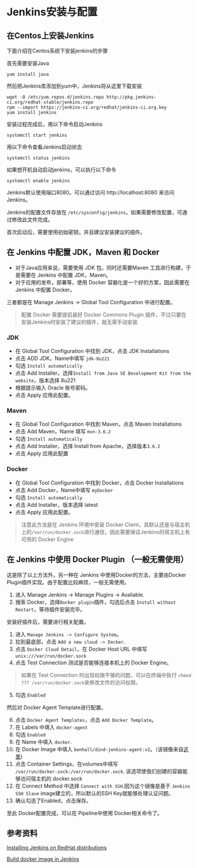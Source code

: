 # Jenkins安装与配置
## 在Centos上安装Jenkins
下面介绍在Centos系统下安装jenkins的步骤

首先需要安装Java

    yum install java

然后把Jenkins库添加到yum中，Jenkins将从这里下载安装

    wget -O /etc/yum.repos.d/jenkins.repo http://pkg.jenkins-ci.org/redhat-stable/jenkins.repo
    rpm --import https://jenkins-ci.org/redhat/jenkins-ci.org.key
    yum install jenkins

安装过程完成后，用以下命令启动Jenkins

    systemctl start jenkins

用以下命令查看Jenkins启动状态

    systemctl status jenkins

如果想开机自动启动jenkins，可以执行以下命令

    systemctl enable jenkins

Jenkins默认使用端口8080。可以通过访问 http://localhost:8080 来访问Jenkins。

Jenkins的配置文件存放在 `/etc/sysconfig/jenkins`，如果需要修改配置，可通过修改此文件完成。

首次启动后，需要使用初始密钥，并且建议安装建议的插件。

## 在 Jenkins 中配置 JDK，Maven 和 Docker

* 对于Java应用来说，需要使用 JDK 包。同时还需要Maven 工具进行构建，于是需要在 Jenkins 中配置 JDK，Maven。
* 对于应用的发布，部署等，使用 Docker 容器化是一个好的方案，因此需要在 Jenkins 中配置 Docker。

三者都是在 Manage Jenkins -> Global Tool Configuration 中进行配置。
> 配置 Docker 需要提前装好 Docker Commons Plugin 插件，不过只要在安装Jenkins时安装了建议的插件，就无需手动安装

### JDK
* 在 Global Tool Configuration 中找到 JDK，点击 JDK Installations
* 点击 ADD JDK，Name中填写 `jdk-8u221`
* 勾选 `Install automatically`
* 点击 Add Installer，选择`Install from Java SE Development Kit from the website`，版本选择 8u221
* 根据提示输入 Oracle 账号密码。
* 点击 Apply 应用此配置。

### Maven
* 在 Global Tool Configuration 中找到 Maven，点击 Maven Installations
* 点击 Add Maven，Name 填写 `mvn-3.6.2`
* 勾选 `Install automatically`
* 点击 Add Installer，选择 Install from Apache，选择版本`3.6.2`
* 点击 Apply 应用此配置

### Docker
* 在 Global Tool Configuration 中找到 Docker，点击 Docker Installations
* 点击 Add Docker，Name中填写 `myDocker`
* 勾选 `Install automatically`
* 点击 Add Installer，版本选择 latest
* 点击 Apply 应用此配置。
> 注意此方法是在 Jenkins 环境中安装 Docker Client，其默认还是与宿主机上的`/var/run/docker.sock`进行通信，因此需要保证Jenkins的宿主机上有可用的 Docker Engine

## 在 Jenkins 中使用 Docker Plugin （一般无需使用）
这是除了以上方法外，另一种在 Jenkins 中使用Docker的方法，主要由Docker Plugin插件实现。由于配置比较麻烦，一般无需使用。

1. 进入 Manage Jenkins -> Manage Plugins -> Avaliable.
2. 搜索 Docker，选择`Docker plugin`插件，勾选后点击 `Install without Restart`，等待插件安装完毕。

安装好插件后，需要进行相关配置。

1. 进入 `Manage Jenkins -> Configure System`。
2. 拉到最底部，点击 `Add a new cloud -> Docker`.
3. 点击 `Docker Cloud Detail`，在 Docker Host URL 中填写 `unix:///var/run/docker.sock`
4. 点击 Test Connection 测试是否能够连接本机上的 Docker Engine。
> 如果在 Test Connection 时出现权限不够的问题，可以在终端中执行 `chmod 777 /var/run/docker.sock`来修改文件的访问权限。
5. 勾选 `Enabled`

然后对 Docker Agent Template进行配置。

6. 点击 `Docker Agent Templates`，点击 `Add Docker Template`。
7. 在 Labels 中填入 `docker-agent`
8. 勾选 `Enabled`
9. 在 Name 中填入 `docker`.
10. 在 Docker Image 中填入 `benhall/dind-jenkins-agent:v2`。（该镜像来自[这里](https://hub.docker.com/r/benhall/dind-jenkins-agent/))
11. 点击 Container Settings，在volumes中填写 `/var/run/docker.sock:/var/run/docker.sock`. 该选项使我们创建的容器能够访问宿主机的 docker.sock
12. 在 Connect Method 中选择 `Connect with SSH`.因为这个镜像是基于 `Jenkins SSH Slave` image建立的，所以默认的SSH Key就能够处理认证问题。
13. 确认勾选了Enabled，点击保存。

至此 Docker配置完成，可以在 Pipeline中使用 Docker相关命令了。

## 参考资料
[Installing Jenkins on RedHat distributions](https://wiki.jenkins.io/display/JENKINS/Installing+Jenkins+on+Red+Hat+distributions)

[Build docker image in Jenkins](https://www.katacoda.com/courses/jenkins/build-docker-images#)

